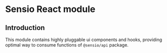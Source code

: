 # Sensio React module

## Introduction

This module contains highly pluggable ui components and hooks, providing optimal way to consume functions of `@sensio/api` package.
